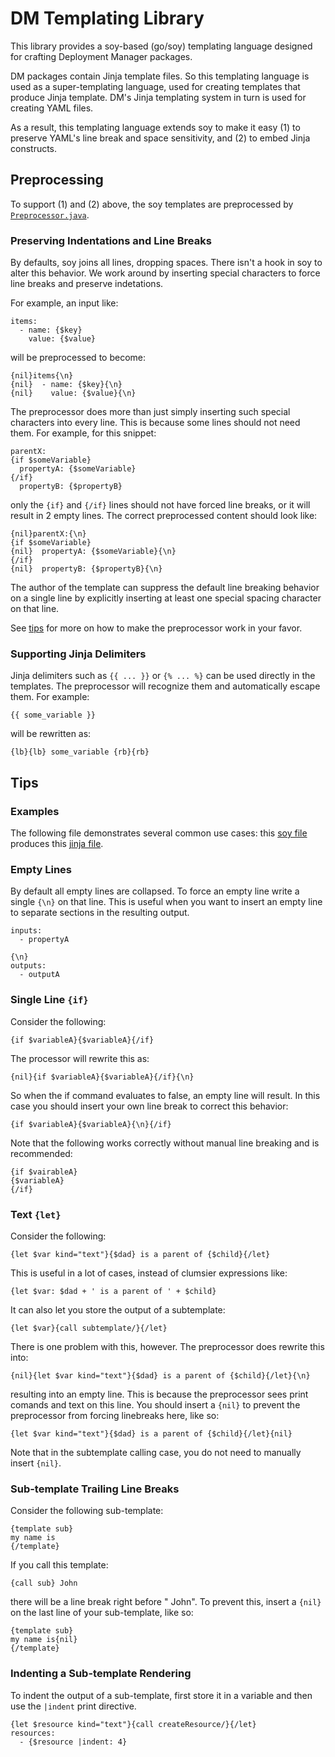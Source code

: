 # DM Templating Library

This library provides a soy-based (go/soy) templating language designed for
crafting Deployment Manager packages.

DM packages contain Jinja template files. So this templating language is used
as a super-templating language, used for creating templates that produce Jinja
template. DM's Jinja templating system in turn is used for creating YAML files.

As a result, this templating language extends soy to make it easy (1) to
preserve YAML's line break and space sensitivity, and (2) to embed Jinja
constructs.

## Preprocessing

To support (1) and (2) above, the soy templates are preprocessed by
[`Preprocessor.java`](http://cs/piper///depot/google3/third_party/java_src/deployment_manager_autogen/java/com/google/cloud/deploymentmanager/autogen/soy/Preprocessor.java).

### Preserving Indentations and Line Breaks

By defaults, soy joins all lines, dropping spaces. There isn't a hook in soy to
alter this behavior. We work around by inserting special characters to force
line breaks and preserve indetations.

For example, an input like:

    items:
      - name: {$key}
        value: {$value}

will be preprocessed to become:

    {nil}items{\n}
    {nil}  - name: {$key}{\n}
    {nil}    value: {$value}{\n}

The preprocessor does more than just simply inserting such special characters
into every line. This is because some lines should not need them. For example,
for this snippet:

    parentX:
    {if $someVariable}
      propertyA: {$someVariable}
    {/if}
      propertyB: {$propertyB}

only the `{if}` and `{/if}` lines should not have forced line breaks, or it will
result in 2 empty lines. The correct preprocessed content should look like:

    {nil}parentX:{\n}
    {if $someVariable}
    {nil}  propertyA: {$someVariable}{\n}
    {/if}
    {nil}  propertyB: {$propertyB}{\n}

The author of the template can suppress the default line breaking behavior on
a single line by explicitly inserting at least one special spacing character
on that line.

See [tips](#tips) for more on how to make the preprocessor work in your favor.

### Supporting Jinja Delimiters

Jinja delimiters such as `{{ ... }}` or `{% ... %}` can be used directly in the
templates. The preprocessor will recognize them and automatically escape them.
For example:

    {{ some_variable }}

will be rewritten as:

    {lb}{lb} some_variable {rb}{rb}

## Tips

### Examples

The following file demonstrates several common use cases: this
[soy file](http://cs/piper///depot/google3/javatests/com/google/cloud/deploymentmanager/autogen/soy/testdata/sanity_check.jinja.soy)
produces this
[jinja file](http://cs/piper///depot/google3/javatests/com/google/cloud/deploymentmanager/autogen/soy/testdata/sanity_check.jinja).

### Empty Lines

By default all empty lines are collapsed. To force an empty line write a
single `{\n}` on that line. This is useful when you want to insert an empty
line to separate sections in the resulting output.

    inputs:
      - propertyA

    {\n}
    outputs:
      - outputA

### Single Line `{if}`

Consider the following:

    {if $variableA}{$variableA}{/if}

The processor will rewrite this as:

    {nil}{if $variableA}{$variableA}{/if}{\n}

So when the if command evaluates to false, an empty line will result. In this
case you should insert your own line break to correct this behavior:

    {if $variableA}{$variableA}{\n}{/if}

Note that the following works correctly without manual line breaking and is
recommended:

    {if $vairableA}
    {$variableA}
    {/if}

### Text `{let}`

Consider the following:

    {let $var kind="text"}{$dad} is a parent of {$child}{/let}

This is useful in a lot of cases, instead of clumsier expressions like:

    {let $var: $dad + ' is a parent of ' + $child}

It can also let you store the output of a subtemplate:

    {let $var}{call subtemplate/}{/let}

There is one problem with this, however. The preprocessor does rewrite this
into:

    {nil}{let $var kind="text"}{$dad} is a parent of {$child}{/let}{\n}

resulting into an empty line. This is because the preprocessor sees print
comands and text on this line. You should insert a `{nil}` to prevent the
preprocessor from forcing linebreaks here, like so:

    {let $var kind="text"}{$dad} is a parent of {$child}{/let}{nil}

Note that in the subtemplate calling case, you do not need to manually
insert `{nil}`.

### Sub-template Trailing Line Breaks

Consider the following sub-template:

    {template sub}
    my name is
    {/template}

If you call this template:

    {call sub} John

there will be a line break right before " John". To prevent this, insert a
`{nil}` on the last line of your sub-template, like so:

    {template sub}
    my name is{nil}
    {/template}

### Indenting a Sub-template Rendering

To indent the output of a sub-template, first store it in a variable and then
use the `|indent` print directive.

    {let $resource kind="text"}{call createResource/}{/let}
    resources:
      - {$resource |indent: 4}
